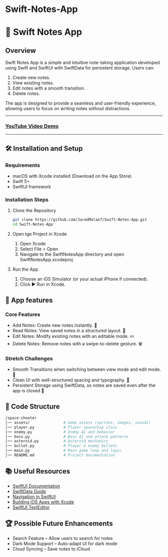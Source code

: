 # Swift-Notes-App


# 📝 Swift Notes App

## Overview
Swift Notes App is a simple and intuitive note-taking application developed using Swift and SwiftUI with SwiftData for persistent storage. Users can:

1. Create new notes.
2. View existing notes.
3. Edit notes with a smooth transition.
4. Delete notes.

The app is designed to provide a seamless and user-friendly experience, allowing users to focus on writing notes without distractions.

---
### [YouTube Video Demo]()

---

## 🛠 Installation and Setup
### **Requirements**
- macOS with Xcode installed (Download on the App Store)
- Swift 5+
- SwiftUI framework

### Installation Steps
1. Clone the Repository
   ```bash
   git clone https://github.com/JaredMalan7/Swift-Notes-App.git
   cd Swift-Notes-App


2. Open tge Project in Xcode
   1.	Open Xcode
   2.	Select File > Open
   3.	Navigate to the SwiftNotesApp directory and open SwiftNotesApp.xcodeproj


3. Run the App
    1.	Choose an iOS Simulator (or your actual iPhone if connected).
    2.	Click ▶️ Run in Xcode.

## 📲 App features
### Core Features

* Add Notes: Create new notes instantly. 📄
* Read Notes: View saved notes in a structured layout. 📖
* Edit Notes: Modify existing notes with an editable mode. ✏️
* Delete Notes: Remove notes with a swipe-to-delete gesture. 🗑

### Stretch Challenges
* Smooth Transitions when switching between view mode and edit mode. 🔄
* Clean UI with well-structured spacing and typography. 🎨
* Persistent Storage using SwiftData, so notes are saved even after the app is closed 📂

## 🔧 Code Structure

```bash
/space-shooter
│── assets/               # Game assets (sprites, images, sounds)
│── player.py             # Player spaceship class
│── enemy.py              # Enemy AI and behavior
│── boss.py               # Boss AI and attack patterns
│── asteroid.py           # Asteroid mechanics
│── bullet.py             # Player & enemy bullets
│── main.py               # Main game loop and logic
│── README.md             # Project documentation
````

## 📚 Useful Resources

* [SwiftUI Documentation](https://developer.apple.com/documentation/swiftui)
* [SwiftData Guide](https://developer.apple.com/documentation/swiftdata)
* [Navigation in SwiftUI](https://developer.apple.com/documentation/swiftui/navigationstack)
* [Building iOS Apps with Xcode](https://developer.apple.com/xcode/)
* [SwiftUI TextEditor](https://developer.apple.com/documentation/swiftui/texteditor)

## 🏆 Possible Future Enhancements

* Search Feature – Allow users to search for notes
* Dark Mode Support – Auto-adapt UI for dark mode
* Cloud Syncing – Save notes to iCloud